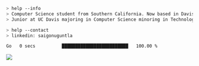 ````bash
> help --info
> Computer Science student from Southern California. Now based in Davis, CA.
> Junior at UC Davis majoring in Computer Science minoring in Technology Management.
````

````bash
> help --contact
> linkedin: saigonuguntla
````

<!--START_SECTION:waka-->

```txt
Go   0 secs          █████████████████████████   100.00 %
```

<!--END_SECTION:waka-->

![](https://komarev.com/ghpvc/?username=saigonu&color=6A8AFF)